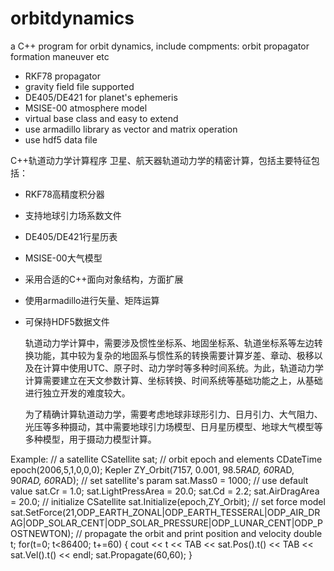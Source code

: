 # orbitdynamics
a C++ program for orbit dynamics, include compments:
  orbit propagator
  formation
  maneuver
  etc
* RKF78 propagator
* gravity field file supported
* DE405/DE421 for planet's ephemeris
* MSISE-00 atmosphere model
* virtual base class and easy to extend
* use armadillo library as vector and matrix operation
* use hdf5 data file

C++轨道动力学计算程序
卫星、航天器轨道动力学的精密计算，包括主要特征包括：
* RKF78高精度积分器
* 支持地球引力场系数文件
* DE405/DE421行星历表
* MSISE-00大气模型
* 采用合适的C++面向对象结构，方面扩展
* 使用armadillo进行矢量、矩阵运算
* 可保持HDF5数据文件

   轨道动力学计算中，需要涉及惯性坐标系、地固坐标系、轨道坐标系等左边转换功能，其中较为复杂的地固系与惯性系的转换需要计算岁差、章动、极移以及在计算中使用UTC、原子时、动力学时等多种时间系统。为此，轨道动力学计算需要建立在天文参数计算、坐标转换、时间系统等基础功能之上，从基础进行独立开发的难度较大。
   
  为了精确计算轨道动力学，需要考虑地球非球形引力、日月引力、大气阻力、光压等多种摄动，其中需要地球引力场模型、日月星历模型、地球大气模型等多种模型，用于摄动力模型计算。

Example:
   // a satellite
   CSatellite sat;
	// orbit epoch and elements
	CDateTime epoch(2006,5,1,0,0,0);
	Kepler ZY_Orbit(7157,			0.001,		98.5*RAD,	60*RAD,			90*RAD,		60*RAD);
   // set satellite's param
	sat.Mass0 = 1000;  // use default value
	sat.Cr = 1.0;
	sat.LightPressArea = 20.0;
	sat.Cd = 2.2;
	sat.AirDragArea = 20.0;
   // initialize CSatellite
	sat.Initialize(epoch,ZY_Orbit);
	// set force model
	sat.SetForce(21,ODP_EARTH_ZONAL|ODP_EARTH_TESSERAL|ODP_AIR_DRAG|ODP_SOLAR_CENT|ODP_SOLAR_PRESSURE|ODP_LUNAR_CENT|ODP_POSTNEWTON);
	// propagate the orbit and print position and velocity
	double t;
	for(t=0; t<86400; t+=60)
	{
		cout << t << TAB << sat.Pos().t() << TAB << sat.Vel().t() << endl;
		sat.Propagate(60,60);
	}